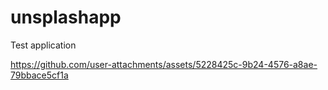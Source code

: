 # unsplashapp
Test application

https://github.com/user-attachments/assets/5228425c-9b24-4576-a8ae-79bbace5cf1a

